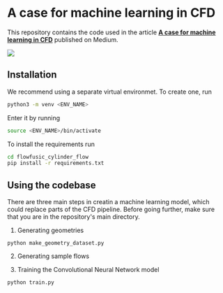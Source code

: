 # A case for machine learning in CFD

This repository contains the code used in the article [**A case for machine learning in CFD**](https://medium.com/@mskarysz_35929/a-case-for-machine-learning-in-cfd-3aca27aaca76) published on Medium.

![](https://github.com/pwswierczynski/flowfusic_cylinder_flow/blob/master/static/flowfusic_logo.png)

## Installation

We recommend using a separate virtual environmet. To create one, run

```bash
python3 -m venv <ENV_NAME>
```

Enter it by running

```bash
source <ENV_NAME>/bin/activate
```

To install the requirements run

```bash
cd flowfusic_cylinder_flow
pip install -r requirements.txt
```

## Using the codebase
There are three main steps in creatin a machine learning model, which could replace parts of the CFD pipeline. Before going further, make sure that you are in the repository's main directory.

1. Generating geometries

```
python make_geometry_dataset.py
```

2. Generating sample flows

3. Training the Convolutional Neural Network model

```
python train.py
```
